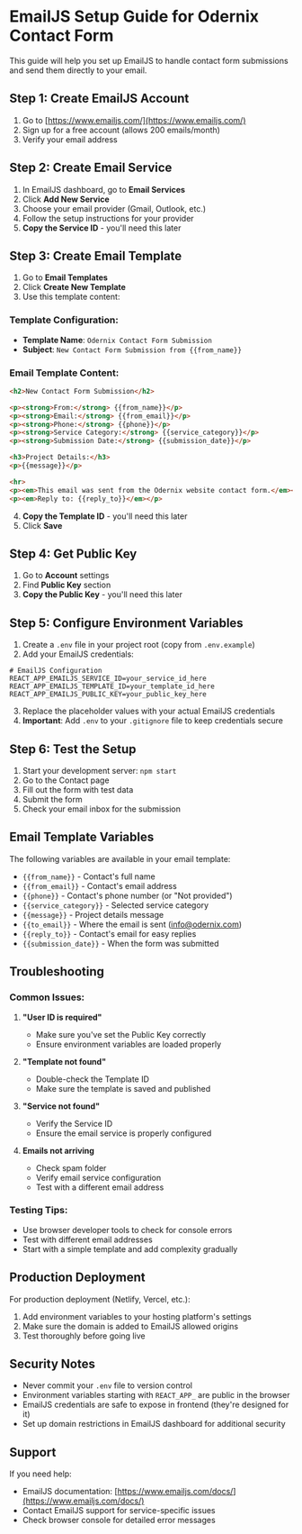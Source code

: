 # EmailJS Setup Guide for Odernix Contact Form

This guide will help you set up EmailJS to handle contact form submissions and send them directly to your email.

## Step 1: Create EmailJS Account

1. Go to [https://www.emailjs.com/](https://www.emailjs.com/)
2. Sign up for a free account (allows 200 emails/month)
3. Verify your email address

## Step 2: Create Email Service

1. In EmailJS dashboard, go to **Email Services**
2. Click **Add New Service**
3. Choose your email provider (Gmail, Outlook, etc.)
4. Follow the setup instructions for your provider
5. **Copy the Service ID** - you'll need this later

## Step 3: Create Email Template

1. Go to **Email Templates**
2. Click **Create New Template**
3. Use this template content:

### Template Configuration:
- **Template Name**: `Odernix Contact Form Submission`
- **Subject**: `New Contact Form Submission from {{from_name}}`

### Email Template Content:
```html
<h2>New Contact Form Submission</h2>

<p><strong>From:</strong> {{from_name}}</p>
<p><strong>Email:</strong> {{from_email}}</p>
<p><strong>Phone:</strong> {{phone}}</p>
<p><strong>Service Category:</strong> {{service_category}}</p>
<p><strong>Submission Date:</strong> {{submission_date}}</p>

<h3>Project Details:</h3>
<p>{{message}}</p>

<hr>
<p><em>This email was sent from the Odernix website contact form.</em></p>
<p><em>Reply to: {{reply_to}}</em></p>
```

4. **Copy the Template ID** - you'll need this later
5. Click **Save**

## Step 4: Get Public Key

1. Go to **Account** settings
2. Find **Public Key** section
3. **Copy the Public Key** - you'll need this later

## Step 5: Configure Environment Variables

1. Create a `.env` file in your project root (copy from `.env.example`)
2. Add your EmailJS credentials:

```env
# EmailJS Configuration
REACT_APP_EMAILJS_SERVICE_ID=your_service_id_here
REACT_APP_EMAILJS_TEMPLATE_ID=your_template_id_here
REACT_APP_EMAILJS_PUBLIC_KEY=your_public_key_here
```

3. Replace the placeholder values with your actual EmailJS credentials
4. **Important**: Add `.env` to your `.gitignore` file to keep credentials secure

## Step 6: Test the Setup

1. Start your development server: `npm start`
2. Go to the Contact page
3. Fill out the form with test data
4. Submit the form
5. Check your email inbox for the submission

## Email Template Variables

The following variables are available in your email template:

- `{{from_name}}` - Contact's full name
- `{{from_email}}` - Contact's email address
- `{{phone}}` - Contact's phone number (or "Not provided")
- `{{service_category}}` - Selected service category
- `{{message}}` - Project details message
- `{{to_email}}` - Where the email is sent (info@odernix.com)
- `{{reply_to}}` - Contact's email for easy replies
- `{{submission_date}}` - When the form was submitted

## Troubleshooting

### Common Issues:

1. **"User ID is required"**
   - Make sure you've set the Public Key correctly
   - Ensure environment variables are loaded properly

2. **"Template not found"**
   - Double-check the Template ID
   - Make sure the template is saved and published

3. **"Service not found"**
   - Verify the Service ID
   - Ensure the email service is properly configured

4. **Emails not arriving**
   - Check spam folder
   - Verify email service configuration
   - Test with a different email address

### Testing Tips:

- Use browser developer tools to check for console errors
- Test with different email addresses
- Start with a simple template and add complexity gradually

## Production Deployment

For production deployment (Netlify, Vercel, etc.):

1. Add environment variables to your hosting platform's settings
2. Make sure the domain is added to EmailJS allowed origins
3. Test thoroughly before going live

## Security Notes

- Never commit your `.env` file to version control
- Environment variables starting with `REACT_APP_` are public in the browser
- EmailJS credentials are safe to expose in frontend (they're designed for it)
- Set up domain restrictions in EmailJS dashboard for additional security

## Support

If you need help:
- EmailJS documentation: [https://www.emailjs.com/docs/](https://www.emailjs.com/docs/)
- Contact EmailJS support for service-specific issues
- Check browser console for detailed error messages